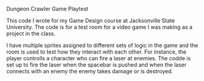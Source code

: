Dungeon Crawler Game Playtest

This code I wrote for my Game Design course at Jacksonville State University. The code is for a test room for a video game I was making as a project in the class.

I have multiple sprites assigned to different sets of logic in the game and the room is used to test how they interact with each other. For instance, the player controlls a character who can fire a laser at enemies. The codde is set up to fire the laser when the spacebar is pushed and when the laser connects with an enemy the enemy takes damage or is destroyed. 

